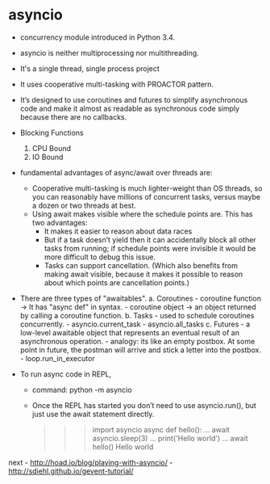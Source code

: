 # asyncio

- concurrency module introduced in Python 3.4.
- asyncio is neither multiprocessing nor multithreading.
- It's a single thread, single process project
- It uses cooperative multi-tasking with PROACTOR pattern.
- It’s designed to use coroutines and futures to simplify asynchronous
  code and make it almost as readable as synchronous code simply
  because there are no callbacks.
- Blocking Functions

  1. CPU Bound
  2. IO Bound

- fundamental advantages of async/await over threads are:
  - Cooperative multi-tasking is much lighter-weight than OS threads, so you can reasonably have millions of concurrent tasks, versus maybe a dozen or two threads at best.
  - Using await makes visible where the schedule points are.
    This has two advantages:
    - It makes it easier to reason about data races
    - But if a task doesn’t yield then it can accidentally block all other tasks from running; if schedule points were invisible it would be more difficult to debug this issue.
    - Tasks can support cancellation. (Which also benefits from making await visible, because it makes it possible to reason about which points are cancellation points.)
- There are three types of "awaitables".
  a. Coroutines - coroutine function -> It has "async def" in syntax. - coroutine object -> an object returned by calling a coroutine function.
  b. Tasks - used to schedule coroutines concurrently. - asyncio.current_task - asyncio.all_tasks
  c. Futures - a low-level awaitable object that represents an eventual result of an asynchronous
  operation. - analogy: its like an empty postbox. At some point in future, the postman will
  arrive and stick a letter into the postbox. - loop.run_in_executor

- To run async code in REPL,

  - command: python -m asyncio
  - Once the REPL has started you don’t need to use asyncio.run(), but just use the await statement directly.

    > > > import asyncio
    > > > async def hello():
    > > > ... await asyncio.sleep(3)
    > > > ... print('Hello world')
    > > > ...
    > > > await hello()
    > > > Hello world

next - http://hoad.io/blog/playing-with-asyncio/ - http://sdiehl.github.io/gevent-tutorial/
